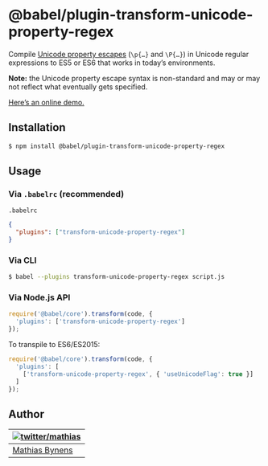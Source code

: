 # @babel/plugin-transform-unicode-property-regex

Compile [Unicode property escapes](https://github.com/mathiasbynens/regexpu-core/blob/master/property-escapes.md) (`\p{…}` and `\P{…}`) in Unicode regular expressions to ES5 or ES6 that works in today’s environments.

**Note:** the Unicode property escape syntax is non-standard and may or may not reflect what eventually gets specified.

[Here’s an online demo.](https://mothereff.in/regexpu#input=var+regex+%3D+/%5Cp%7BScript_Extensions%3DGreek%7D/u%3B&unicodePropertyEscape=1)

## Installation

```sh
$ npm install @babel/plugin-transform-unicode-property-regex
```

## Usage

### Via `.babelrc` (recommended)

`.babelrc`

```json
{
  "plugins": ["transform-unicode-property-regex"]
}
```

### Via CLI

```sh
$ babel --plugins transform-unicode-property-regex script.js
```

### Via Node.js API

```js
require('@babel/core').transform(code, {
  'plugins': ['transform-unicode-property-regex']
});
```

To transpile to ES6/ES2015:

```js
require('@babel/core').transform(code, {
  'plugins': [
    ['transform-unicode-property-regex', { 'useUnicodeFlag': true }]
  ]
});
```

## Author

| [![twitter/mathias](https://gravatar.com/avatar/24e08a9ea84deb17ae121074d0f17125?s=70)](https://twitter.com/mathias "Follow @mathias on Twitter") |
|---|
| [Mathias Bynens](https://mathiasbynens.be/) |
